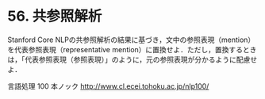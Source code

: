 # 56. 共参照解析

Stanford Core NLPの共参照解析の結果に基づき，文中の参照表現（mention）を代表参照表現（representative mention）に置換せよ．ただし，置換するときは，「代表参照表現（参照表現）」のように，元の参照表現が分かるように配慮せよ．

言語処理 100 本ノック http://www.cl.ecei.tohoku.ac.jp/nlp100/
